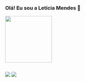 ### Olá! Eu sou a Letícia Mendes 👋

<div>
  <a href="https://github.com/Leticia-Mendes">
  <img height="150em" src="https://github-readme-stats.vercel.app/api/top-langs/?username=Leticia-Mendes&layout=compact&langs_count=7&theme=dracula"/>
</div>
  
##
 <div>  
    <a href = "mailto:mendesz.leticia@gmail.com"><img src="https://img.shields.io/badge/Gmail-D14836?style=for-the-badge&logo=gmail&logoColor=white" target="_blank"></a>
    <a href="https://www.linkedin.com/in/leticia-mendesz/" target="_blank"><img src="https://img.shields.io/badge/-LinkedIn-%230077B5?style=for-the-badge&logo=linkedin&logoColor=white" target="_blank"></a> 
</div>
